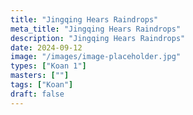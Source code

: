 ```yaml
---
title: "Jingqing Hears Raindrops"
meta_title: "Jingqing Hears Raindrops"
description: "Jingqing Hears Raindrops"
date: 2024-09-12
image: "/images/image-placeholder.jpg"
types: ["Koan 1"]
masters: [""]
tags: ["Koan"]
draft: false
---
```


